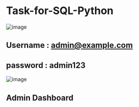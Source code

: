 ﻿# Task-for-SQL-Python
 ![image](https://github.com/user-attachments/assets/26cd6486-4618-48a1-a255-dca5bdd1ba82)
 ## Username : admin@example.com
 ## password : admin123
 ![image](https://github.com/user-attachments/assets/0b60f6d4-99eb-4e5f-8b12-ac38f86e46bb)
 ## Admin Dashboard

 


